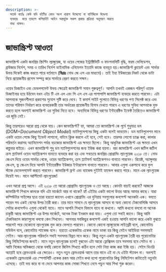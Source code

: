 ```yaml
---
description: >-
  সতর্ক বার্তাঃ কেউ যদি বইটির কোন অংশ খারাপ উদ্দেশ্যে বা বাণিজ্যিক উদ্দেশ্য
  ব্যবহার  করে তাহলে কপিরাইট আইন অন্তর্ভুক্ত সকল প্রকার প্রক্রিয়া অনুসরণ করতে
  বাধ্য থাকব।
---
```


# জাভাস্ক্রিপ্ট আওতা

জাভাস্ক্রিপ্ট একটা জনপ্রিয় স্ক্রিপ্টিং ল্যাঙ্গুয়েজ, যা ওয়েব পেজের ইন্ট্রাক্টিভিটি ও ফাংশনালিটি বৃদ্ধি, ফরম ভেলিডেশন, ব্রাউজার নির্দেশ, সময় ও তারিখ নির্দেশ ডাইনামিক এনিমেশন ইত্যাদি কাজে ব্যবহৃত হয়।জাভাস্ক্রিপ্ট ক্লায়েন্ট এবং সার্ভার উভয় দিকেই কাজ করতে পারে বর্তমানে (**বিঃদ্রঃ** নোড জে এস এর মাধ্যমে)। তাই ইহা ইউজারের নিকট থেকে ডাটা নিয়ে প্রয়োজনীয় প্রসেস সম্পন্ন করে সার্ভারে প্রেরণ করতে সক্ষম।

ওয়েব ডিজাইন এবং ডেভলপমেন্ট উভয় ক্ষেত্রেই জাভাস্ক্রিপ্ট সমান গুরুত্বপূর্ণ। আপনি তখনই একজন পরিপূর্ণ ওয়েভ ডিজাইনার হয়ে উঠবেন যখন এইচ টি এম এল এবং সি এস এস এর পাশাপাশি জাভাস্ক্রিপ্ট ব্যবহার করতে পারবেন। এটা আপনাকে সৃজনশীলতা প্রকাশের সুযোগ সৃষ্টি করে দেবে। ই কমার্স সাইট গুলোতে বিভিন্ন ধরণের পণ্য সিলেক্ট করে এবং তাদের পরিমান নির্ধারণ করে ব্যবহারকারী তার অর্ডারের প্রয়োজনীয় হিসাব দেখতে পারবে এ ধরণের সুবিধা আপনাকে যুক্ত করতে হলে অবশ্যই জাভাস্ক্রিপ্ট এর সুবিধা নিতে হবে। অন্যদিকে বিভিন্ন ধরণের ইন্টারেক্টিভ ইফেক্ট তৈরিতেও জাভাস্ক্রিপ্ট এর জুড়ি নেই।

কিন্তু তারপরেও আরো প্রশ্ন থেকে যায়। কেন জাভাস্ক্রিপ্ট? হ্যা, আমরা তো জাভাস্ক্রিপ্ট কে পূর্বে শুধুমাত্র ডম (DOM=_Document Object Model_) ম্যানিপুলেশনের কিছু একটা বলেই ভাবতাম। ডম ম্যানিপুলেশন মানে একটা ওয়েব পেজে কিছু ইভেন্ট লাগানো, বাটনে ক্লিক করলে এই হবে, সেই হবে। তারপর লোগো চ্যাঞ্জ করা, কালার পরিবর্তন করাসহ অ্যানিমেশন পর্যন্ত বড়জোর জাভাস্ক্রিপ্ট এর ক্ষমতা ছিলো। কিন্তু আধুনিক জাভাস্ক্রিপ্ট এর ক্ষমতা এখন কল্পনার বাইরে। এখন জাভাস্ক্রিপ্ট শুধু ডম ম্যানিপুলেশনের জন্য ইউজ করা হয়না। বরং জাভাস্ক্রিপ্ট এখন জটিল জটিল ক্রস প্ল্যাটফর্ম ওয়েব অ্যাপ্লিকেশন বানাতে ব্যবহার করা হয় এবং সবচেয়ে জনপ্রিয় প্রোগ্রামিং ল্যাংগুয়েজ ২০১৮ তে। নোড জেএস দিয়ে ওয়েব সার্ভার থেকে, ওয়েব অ্যাপ্লিকেশন, ক্রস প্ল্যাটফর্ম অ্যাপ্লিকেশনও বানাতে পারবেন। রিয়েক্ট, অ্যাঙ্গুলার জেএস, ভু জেএস দিয়ে আপনি ইন্ট্যারেক্টিভ ইউজার ইন্টারফেস বানাতে পারবেন। আবার এগুলা একসাথে করে ফুল স্ট্যাক ডেভেলপমেন্ট করতে পারবেন। জাভাস্ক্রিপ্ট ফ্রন্ট এবং ব্যাকেন্ড দুইটাই হ্যান্ডেল করতে পারে। মানে এক ল্যাংগুয়েজ দিয়েই সব। মানে আল্টিমেট ল্যাংগুয়েজ!

এখন আরো প্রশ্ন আসে। এই ২০১৮ তে আরো প্রোগ্রামিং ল্যাংগুয়েজ ও তো আছে। কোনটা বাচাই করবো? আজকে জাভাস্ক্রিপ্ট শিখলে কালকে যদি এটা মার্কেটে আর না থাকে? হ্যাঁ এইটার একটা ভালো উত্তর আছে আমার কাছে। যারা কম্পিউটার সাইন্সের ছাত্র তারা হয়তো জানেন এখানে প্রোগ্রামিং এর দুনিয়ায় সবগুলোর কনসেপ্ট অনেকটা এক। বলতে পারেন সব একই বেসের উপর তৈরী করা। তার মানে সামনে যে ল্যাংগুয়েজ আসবে বা অন্য কোনো টেকনোলিজি আসবে সেটার কনসেপ্টও এগুলা থেকেই যাবে। মানে আপনি শিখলে বিফলে যাবে না কখনো। আমি কখনো বলবো না অনেক চাকুরী আছে জাভাস্ক্রিপ্ট এর উপর মার্কেটে, অনেক টাকা ইনকাম করা যায়। এগুলা তো সবাই জানে। কিন্তু আমি টেকনিক্যাল কারণগুলো বলবো কেন শিখবেন। আপনার সবকিছুর কনসেপ্ট একই হওয়ায় আপনি ভালো করে একটা বুঝতে পারলেই পরে যেকোনো ল্যাংগুয়েজ মুভ করে ফেলতে পারবেন। কোনো কোনো ল্যাঙ্গুয়েজে লাইব্রেরী বলে, কোনোটায় মডিউল বলে, কোনোটায় প্যাকেজ বলে। হয়তো একেকটায় একেক নামে ডাকা হয় কিন্তু মেইন আইডিয়া সবসময়ই সেইম। আর ল্যাংগুয়েজ পরিবর্তন সবাই সবসময় বিব্রত মনে করে। কিন্তু নতুন একটা ল্যাংগুয়েজ তৈরী হয় পুরোনোটার কিছু লিমিটেশনের জন্যই। মানে নতুন ল্যাংগুয়েজ হলেই বুঝবেন এটা আরো ফ্লেক্সিবল তবে সবসময় হবে সেটাও না । আমি নিজের অভিজ্ঞতা থেকে বলছি কোনো জিনিস শিখতে কঠিন হলে সেটা নিয়া কাজ করা ইজি হয়। সেইম থিওরি অ্যাপ্লাই হবে ফ্রেমওয়ার্ক এর ক্ষেত্রেও। নতুন নতুন ফ্রেমওয়ার্ক আসে তার মানে এই না যে এইটা স্ট্যাবল না। অবশ্যই একেকটা ফ্রেমওয়ার্ক এর স্পেশালিটি একেক রকম আর মেইন কথা হলো পুরোনোটার কিছু লিমিটেশন কাটাতেই নতুনটা এসেছে। তাই ভয় করে বা না ভেবে আপনার কাজ সোজা শিখতে নেমে পড়ুন আর শিখা শুরু করেন।
